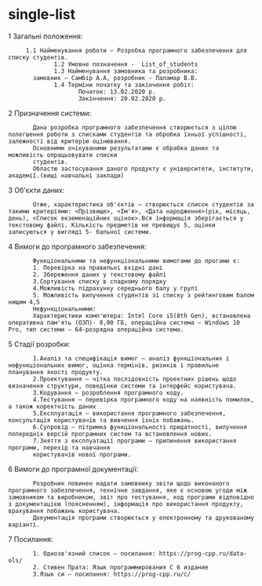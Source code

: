 # single-list

1 Загальні положення:

         1.1 Найменування роботи — Розробка програмного забезпечення для списку студентів.
                 1.2 Умовне позначення -  List_of_students
                 1.3 Найменування замовника та розробника:
           замовник — Самбір А.А, розробник - Паламар В.В.
                 1.4 Терміни початку та закінчення робіт:
                        Початок: 13.02.2020 р.
                        Закінчення: 20.02.2020 р.
2 Призначення системи:

           Дана розробка програмного забезпечення створюється з ціллю полегшення роботи з списками студентів та обробка їхньої успішності, залежності від критерію оцінювання.
           Основними очікуваними результатами є обрабка даних та можливість опрацьовувати списки
           студентів.
           Областю застосування даного продукту є університети, інститути, академії.(вищі навчальні заклади)
3 Об'єкти даних:

           Отже, характеристика об'єктів — створюється список студентів за такими критеріями: <Прізвище>, <Ім'я>, <Дата народження>(рік, місяць, день), <Список екземенаційних оцінок>.Вся інформація зберігається у текстовому файлі. Кількість предметів не превищує 5, оцінки записуються у вигляді 5- бальної системи.
4 Вимоги до програмного забезпечення:

           Функціональними та нефункціональними вимогами до прогами є:
           1. Перевірка на правильні вхідні дані
           2. Збереження даних у текстовому файлі
           3.Сортування списку в спадному порядку
           4.Можливість підрахунку середнього балу у групі
           5. Можливість вилучення студентів зі списку з рейтинговим балом нищим 4,5
           Нефункціональними:
           Характеристики комп'ютера: Intel Core i5(8th Gen), встановлена оперативна пам'ять (ОЗП)- 8,00 ГБ, операційна система — Windows 10 Pro, тип системи — 64-розрядна операційна система.
5 Стадії розробки:

           1.Аналіз та специфікація вимог — аналіз функціональних і нефункціональних вимог, оцінка термінів, ризиків і правильне планування якості продукту.
           2.Проектування — чітка послідовність проектних рішень щодо визначення структури, поведінки системи та інтерфейс користувача.
           3.Кодування — розроблення програмного коду.
           4.Тестування — перевірка програмного коду на наявність помилок, а також коректність даних
           5.Експлуатація — використання програмного забезпечення, консультація користувачів та вивчення їхніх побажань.
           6.Супровід — пітримка функціональності придатності, вилучення попередніх версій програмних систем та встановлення нових.
           7.Зняття з експлуатації програми — припинення використання програми, перехід та навчання
           користувачів нової програми.
6 Вимоги до програмної документації:

           Розробник повинен надати замовнику звіти щодо виконаного програмного забезпечення, технічне завдання, яке є основою угоди між замовником та виробником, звіт про тестування, код програми відповідно з документацією (поясненням), інформація про використання продукту, врахування побажань користувача.
           Документація програми створюється у електронному та друкованому варіанті.
7 Посилання:

           1. Однозв'язний список — посилання: https://prog-cpp.ru/data-ols/
           2. Стивен Прата: Язык программирования С 6 издание
           3.Язык си — посилання: https://prog-cpp.ru/c/
